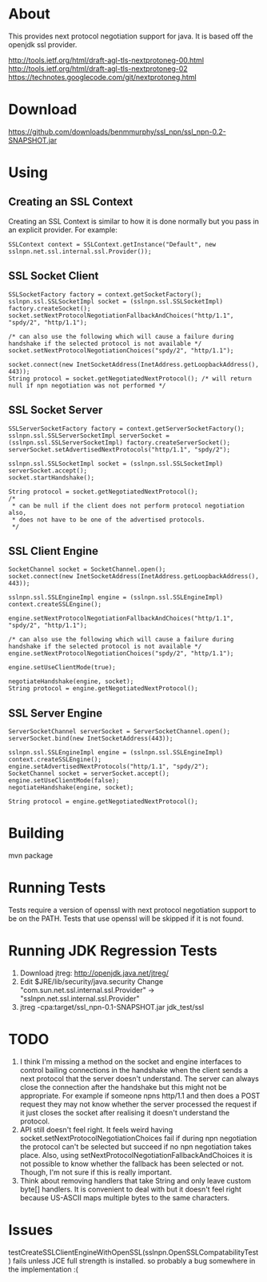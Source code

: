 # About

This provides next protocol negotiation support for java. It is based off the openjdk ssl provider. 

http://tools.ietf.org/html/draft-agl-tls-nextprotoneg-00.html
http://tools.ietf.org/html/draft-agl-tls-nextprotoneg-02
https://technotes.googlecode.com/git/nextprotoneg.html

# Download

https://github.com/downloads/benmmurphy/ssl_npn/ssl_npn-0.2-SNAPSHOT.jar

# Using

## Creating an SSL Context

Creating an SSL Context is similar to how it is done normally but you pass in an explicit provider. For example:

    SSLContext context = SSLContext.getInstance("Default", new sslnpn.net.ssl.internal.ssl.Provider());

## SSL Socket Client
    SSLSocketFactory factory = context.getSocketFactory();
    sslnpn.ssl.SSLSocketImpl socket = (sslnpn.ssl.SSLSocketImpl) factory.createSocket();
    socket.setNextProtocolNegotiationFallbackAndChoices("http/1.1", "spdy/2", "http/1.1");

    /* can also use the following which will cause a failure during handshake if the selected protocol is not available */
    socket.setNextProtocolNegotiationChoices("spdy/2", "http/1.1");

    socket.connect(new InetSocketAddress(InetAddress.getLoopbackAddress(), 443));
    String protocol = socket.getNegotiatedNextProtocol(); /* will return null if npn negotiation was not performed */


## SSL Socket Server
    
    SSLServerSocketFactory factory = context.getServerSocketFactory();
    sslnpn.ssl.SSLServerSocketImpl serverSocket = (sslnpn.ssl.SSLServerSocketImpl) factory.createServerSocket();
    serverSocket.setAdvertisedNextProtocols("http/1.1", "spdy/2");

    sslnpn.ssl.SSLSocketImpl socket = (sslnpn.ssl.SSLSocketImpl) serverSocket.accept();
    socket.startHandshake();

    String protocol = socket.getNegotiatedNextProtocol();
    /*
     * can be null if the client does not perform protocol negotiation also,
     * does not have to be one of the advertised protocols.
     */
    
## SSL Client Engine

    SocketChannel socket = SocketChannel.open();
    socket.connect(new InetSocketAddress(InetAddress.getLoopbackAddress(), 443));

    sslnpn.ssl.SSLEngineImpl engine = (sslnpn.ssl.SSLEngineImpl) context.createSSLEngine();

    engine.setNextProtocolNegotiationFallbackAndChoices("http/1.1", "spdy/2", "http/1.1");

    /* can also use the following which will cause a failure during handshake if the selected protocol is not available */
    engine.setNextProtocolNegotiationChoices("spdy/2", "http/1.1");

    engine.setUseClientMode(true);

    negotiateHandshake(engine, socket);
    String protocol = engine.getNegotiatedNextProtocol();
    
## SSL Server Engine
    ServerSocketChannel serverSocket = ServerSocketChannel.open();
    serverSocket.bind(new InetSocketAddress(443));

    sslnpn.ssl.SSLEngineImpl engine = (sslnpn.ssl.SSLEngineImpl) context.createSSLEngine();
    engine.setAdvertisedNextProtocols("http/1.1", "spdy/2");
    SocketChannel socket = serverSocket.accept();
    engine.setUseClientMode(false);
    negotiateHandshake(engine, socket);

    String protocol = engine.getNegotiatedNextProtocol();
    
# Building

mvn package

# Running Tests

Tests require a version of openssl with next protocol negotiation support to be on the PATH. Tests that use openssl will be skipped if it is not found.

# Running JDK Regression Tests

1. Download jtreg: http://openjdk.java.net/jtreg/
2. Edit $JRE/lib/security/java.security Change "com.sun.net.ssl.internal.ssl.Provider" -> "sslnpn.net.ssl.internal.ssl.Provider"
2. jtreg -cpa:target/ssl_npn-0.1-SNAPSHOT.jar jdk_test/ssl

# TODO

1. I think I'm missing a method on the socket and engine interfaces to control bailing connections in the handshake when the client sends a next
protocol that the server doesn't understand. The server can always close the connection after the handshake but this might not be appropriate. For
example if someone npns http/1.1 and then does a POST request they may not know whether the server processed the request if it just closes the socket
after realising it doesn't understand the protocol.
2. API still doesn't feel right. It feels weird having socket.setNextProtocolNegotiationChoices fail if during npn negotiation the protocol can't be selected
   but succeed if no npn negotiation takes place. Also, using setNextProtocolNegotiationFallbackAndChoices it is not possible to know whether the fallback
   has been selected or not. Though, I'm not sure if this is really important.
3. Think about removing handlers that take String and only leave custom byte[] handlers. It is convenient to deal with but it doesn't feel right because US-ASCII maps
   multiple bytes to the same characters.

# Issues

testCreateSSLClientEngineWithOpenSSL(sslnpn.OpenSSLCompatabilityTest) fails unless JCE full strength is installed. so probably a bug somewhere in the implementation :(
